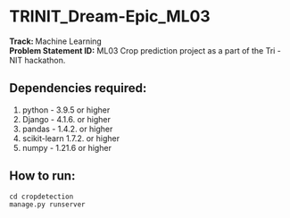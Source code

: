 # TRINIT_Dream-Epic_ML03

<b> Track: </b> Machine Learning<br>
<b> Problem Statement ID:</b> ML03
Crop prediction project as a part of the Tri - NIT hackathon.

## Dependencies required:

1) python - 3.9.5 or higher
2) Django - 4.1.6. or higher
3) pandas - 1.4.2. or higher
4) scikit-learn 1.7.2. or higher
5) numpy - 1.21.6 or higher

## How to run:

`cd cropdetection`<br>
`manage.py runserver`
